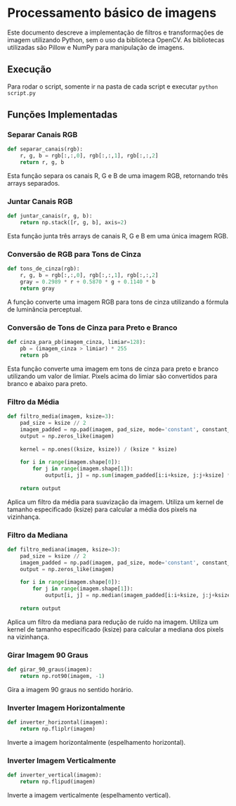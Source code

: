 # Processamento básico de imagens
Este documento descreve a implementação de filtros e transformações de imagem utilizando Python, sem o uso da biblioteca OpenCV. As bibliotecas utilizadas são Pillow e NumPy para manipulação de imagens.

## Execução
Para rodar o script, somente ir na pasta de cada script e executar 
`python script.py`



## Funções Implementadas
### Separar Canais RGB

```python
def separar_canais(rgb):
    r, g, b = rgb[:,:,0], rgb[:,:,1], rgb[:,:,2]
    return r, g, b
```

Esta função separa os canais R, G e B de uma imagem RGB, retornando três arrays separados.

### Juntar Canais RGB

```python
def juntar_canais(r, g, b):
    return np.stack([r, g, b], axis=2)
```
Esta função junta três arrays de canais R, G e B em uma única imagem RGB.

### Conversão de RGB para Tons de Cinza

```python
def tons_de_cinza(rgb):
    r, g, b = rgb[:,:,0], rgb[:,:,1], rgb[:,:,2]
    gray = 0.2989 * r + 0.5870 * g + 0.1140 * b
    return gray
```
A função converte uma imagem RGB para tons de cinza utilizando a fórmula de luminância perceptual.

### Conversão de Tons de Cinza para Preto e Branco

```python
def cinza_para_pb(imagem_cinza, limiar=128):
    pb = (imagem_cinza > limiar) * 255
    return pb
```
Esta função converte uma imagem em tons de cinza para preto e branco utilizando um valor de limiar. Pixels acima do limiar são convertidos para branco e abaixo para preto.

### Filtro da Média

```python
def filtro_media(imagem, ksize=3):
    pad_size = ksize // 2
    imagem_padded = np.pad(imagem, pad_size, mode='constant', constant_values=0)
    output = np.zeros_like(imagem)
    
    kernel = np.ones((ksize, ksize)) / (ksize * ksize)
    
    for i in range(imagem.shape[0]):
        for j in range(imagem.shape[1]):
            output[i, j] = np.sum(imagem_padded[i:i+ksize, j:j+ksize] * kernel)
    
    return output
```

Aplica um filtro da média para suavização da imagem. Utiliza um kernel de tamanho especificado (ksize) para calcular a média dos pixels na vizinhança.

### Filtro da Mediana

```python
def filtro_mediana(imagem, ksize=3):
    pad_size = ksize // 2
    imagem_padded = np.pad(imagem, pad_size, mode='constant', constant_values=0)
    output = np.zeros_like(imagem)
    
    for i in range(imagem.shape[0]):
        for j in range(imagem.shape[1]):
            output[i, j] = np.median(imagem_padded[i:i+ksize, j:j+ksize])
    
    return output
```

Aplica um filtro da mediana para redução de ruído na imagem. Utiliza um kernel de tamanho especificado (ksize) para calcular a mediana dos pixels na vizinhança.

### Girar Imagem 90 Graus

```python
def girar_90_graus(imagem):
    return np.rot90(imagem, -1)
```
Gira a imagem 90 graus no sentido horário.

### Inverter Imagem Horizontalmente

```python
def inverter_horizontal(imagem):
    return np.fliplr(imagem)
```
Inverte a imagem horizontalmente (espelhamento horizontal).

### Inverter Imagem Verticalmente

```python
def inverter_vertical(imagem):
    return np.flipud(imagem)
```
Inverte a imagem verticalmente (espelhamento vertical).
